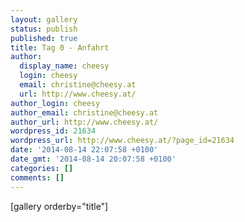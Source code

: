 ```yaml
---
layout: gallery
status: publish
published: true
title: Tag 0 - Anfahrt
author:
  display_name: cheesy
  login: cheesy
  email: christine@cheesy.at
  url: http://www.cheesy.at/
author_login: cheesy
author_email: christine@cheesy.at
author_url: http://www.cheesy.at/
wordpress_id: 21634
wordpress_url: http://www.cheesy.at/?page_id=21634
date: '2014-08-14 22:07:58 +0100'
date_gmt: '2014-08-14 20:07:58 +0100'
categories: []
comments: []
---
```

[gallery orderby="title"]
